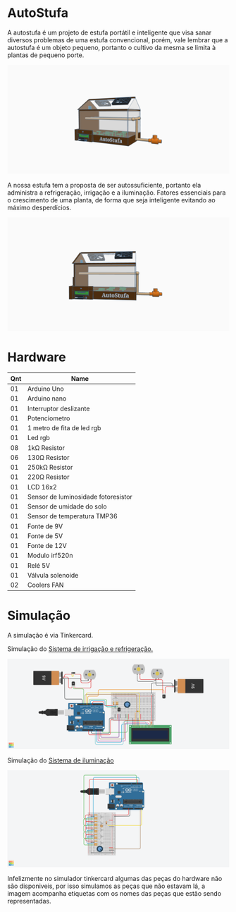 # AutoStufa
A autostufa é um projeto de estufa portátil e inteligente que visa sanar diversos problemas de uma estufa convencional, porém, vale lembrar que a autostufa é um objeto pequeno, portanto o cultivo da mesma se limita à plantas de pequeno porte.

<img src="https://github.com/Augusto-Viniciuss/AutoStufa/blob/main/Imgs/Copy%20of%20Projeto%20IEC%20-%20Auto%20Estufa%20(3).png?raw=true"/>

A nossa estufa tem a proposta de ser autossuficiente, portanto ela administra a refrigeração, irrigação e a iluminação. Fatores essenciais para o crescimento de uma planta, de forma que seja inteligente evitando ao máximo desperdícios.

<img src="https://github.com/Augusto-Viniciuss/AutoStufa/blob/main/Imgs/Copy%20of%20Projeto%20IEC%20-%20Auto%20Estufa%20(2).png?raw=true"/>

# Hardware

|Qnt	|Name                                            |      
|-------|------------------------------------------------|	
|01	|Arduino Uno                            |
|01	|Arduino nano                            |
|01 	|Interruptor deslizante                      |
|01 	|Potenciometro                                     |
|01	|1 metro de fita de led rgb                            |
|01	|Led rgb                            |
|08	|1kΩ Resistor                                    |
|06	|130Ω Resistor                                   |
|01	|250kΩ Resistor                           |
|01	|220Ω Resistor                           |
|01	|LCD 16x2                           |
|01	|Sensor de luminosidade fotoresistor                          |
|01	|Sensor de umidade do solo                            |
|01 	|Sensor de temperatura TMP36                           |
|01	|Fonte de 9V                                     |
|01	|Fonte de 5V  |
|01 	|Fonte de 12V                                      |
|01     |Modulo irf520n                                   |
|01     |Relé 5V                            |
|01	|Válvula solenoide                           |
|02	|Coolers FAN                           |

# Simulação

A simulação é via Tinkercard.

Simulação do [Sistema de irrigação e refrigeração.](https://www.tinkercad.com/embed/24ZMURTbk8Z?editbtn=1)

<img src= "https://github.com/Augusto-Viniciuss/AutoStufa/blob/main/Imgs/Sistema%20da%20Autostufa.%20(4).png?raw=true"/>

Simulação do [Sistema de iluminação](https://www.tinkercad.com/embed/ksg0cst6G36?editbtn=1)

[<img src="https://github.com/Augusto-Viniciuss/AutoStufa/blob/main/Imgs/Sistema%20de%20ilumina%C3%A7%C3%A3o%20Autostufa.%20(2).png?raw=true"/>](https://www.tinkercad.com/embed/ksg0cst6G36?editbtn=1)

Infelizmente no simulador tinkercard algumas das peças do hardware não são disponiveis, por isso simulamos as peças que não estavam lá, a imagem acompanha etiquetas com os nomes das peças que estão sendo representadas.


